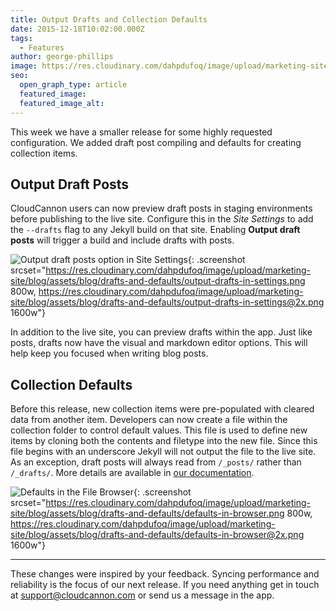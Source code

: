 ```yaml
---
title: Output Drafts and Collection Defaults
date: 2015-12-18T10:02:00.000Z
tags:
  - Features
author: george-phillips
image: https://res.cloudinary.com/dahpdufoq/image/upload/marketing-site/blog/uploads/collection-of-postcards.jpg
seo:
  open_graph_type: article
  featured_image:
  featured_image_alt:
---
```

This week we have a smaller release for some highly requested configuration. We added draft post compiling and defaults for creating collection items.

## Output Draft Posts

CloudCannon users can now preview draft posts in staging environments before publishing to the live site. Configure this in the *Site Settings* to add the `--drafts` flag to any Jekyll build on that site. Enabling **Output draft posts** will trigger a build and include drafts with posts.

![Output draft posts option in Site Settings](https://res.cloudinary.com/dahpdufoq/image/upload/marketing-site/blog/assets/blog/drafts-and-defaults/output-drafts-in-settings.png){: .screenshot srcset="https://res.cloudinary.com/dahpdufoq/image/upload/marketing-site/blog/assets/blog/drafts-and-defaults/output-drafts-in-settings.png 800w, https://res.cloudinary.com/dahpdufoq/image/upload/marketing-site/blog/assets/blog/drafts-and-defaults/output-drafts-in-settings@2x.png 1600w"}

In addition to the live site, you can preview drafts within the app. Just like posts, drafts now have the visual and markdown editor options. This will help keep you focused when writing blog posts.

## Collection Defaults

Before this release, new collection items were pre-populated with cleared data from another item. Developers can now create a file within the collection folder to control default values. This file is used to define new items by cloning both the contents and filetype into the new file. Since this file begins with an underscore Jekyll will not output the file to the live site. As an exception, draft posts will always read from `/_posts/` rather than `/_drafts/`. More details are available in [our documentation](/documentation/edit/editing/collections/).

![Defaults in the File Browser](https://res.cloudinary.com/dahpdufoq/image/upload/marketing-site/blog/assets/blog/drafts-and-defaults/defaults-in-browser.png){: .screenshot srcset="https://res.cloudinary.com/dahpdufoq/image/upload/marketing-site/blog/assets/blog/drafts-and-defaults/defaults-in-browser.png 800w, https://res.cloudinary.com/dahpdufoq/image/upload/marketing-site/blog/assets/blog/drafts-and-defaults/defaults-in-browser@2x.png 1600w"}

---

These changes were inspired by your feedback. Syncing performance and reliability is the focus of our next release. If you need anything get in touch at [support@cloudcannon.com](mailto:support@cloudcannon.com) or send us a message in the app.